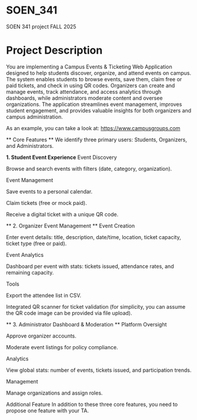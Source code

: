 # SOEN_341
SOEN 341 project FALL 2025


# Project Description
You are implementing a Campus Events & Ticketing Web Application designed to help students discover, organize, and attend events on campus. The system enables students to browse events, save them, claim free or paid tickets, and check in using QR codes. Organizers can create and manage events, track attendance, and access analytics through dashboards, while administrators moderate content and oversee organizations. The application streamlines event management, improves student engagement, and provides valuable insights for both organizers and campus administration.

As an example, you can take a look at: https://www.campusgroups.com

** Core Features ** 
We identify three primary users: Students, Organizers, and Administrators.

**1. Student Event Experience**
Event Discovery

Browse and search events with filters (date, category, organization).

 Event Management 

Save events to a personal calendar.

Claim tickets (free or mock paid).

Receive a digital ticket with a unique QR code.

** 2. Organizer Event Management **
Event Creation

Enter event details: title, description, date/time, location, ticket capacity, ticket type (free or paid).

Event Analytics

Dashboard per event with stats: tickets issued, attendance rates, and remaining capacity.

Tools

Export the attendee list in CSV.

Integrated QR scanner for ticket validation (for simplicity, you can assume the QR code image can be provided via file upload).

** 3. Administrator Dashboard & Moderation **
Platform Oversight

Approve organizer accounts.

Moderate event listings for policy compliance.

Analytics

View global stats: number of events, tickets issued, and participation trends.

Management

Manage organizations and assign roles.

Additional Feature
In addition to these three core features, you need to propose one feature with your TA. 
